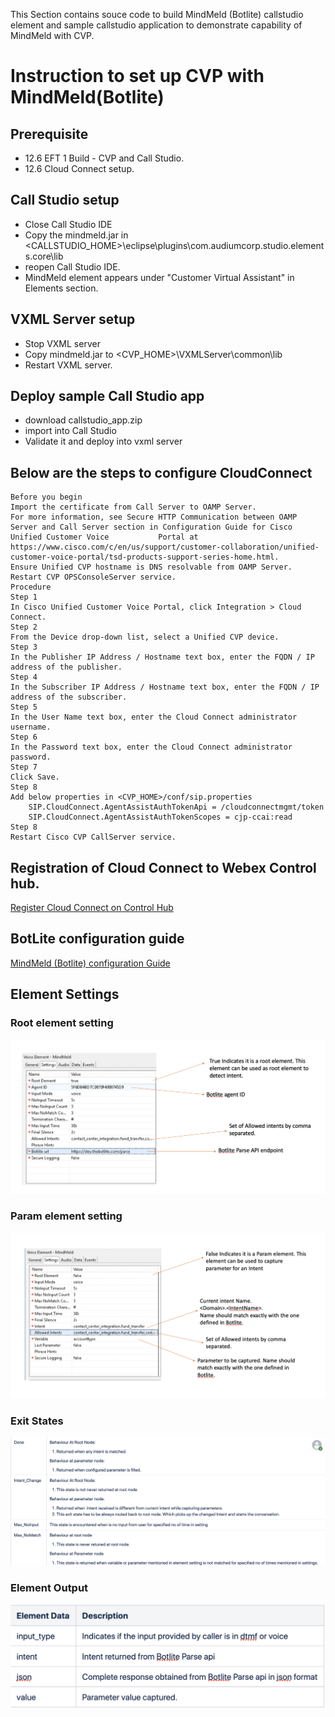 This Section contains souce code to build MindMeld (Botlite) callstudio element and sample callstudio application to demonstrate capability of MindMeld with CVP.

# Instruction to set up CVP with MindMeld(Botlite)

## Prerequisite
  * 12.6 EFT 1 Build - CVP and Call Studio.
  * 12.6 Cloud Connect setup.
  
  ## Call Studio setup
  * Close Call Studio IDE
  * Copy the mindmeld.jar in <CALLSTUDIO_HOME>\eclipse\plugins\com.audiumcorp.studio.elements.core\lib
  * reopen Call Studio IDE.
  * MindMeld element appears under "Customer Virtual Assistant" in Elements section.
  
  ## VXML Server setup
  * Stop VXML server
  * Copy mindmeld.jar to <CVP_HOME>\VXMLServer\common\lib
  * Restart VXML server.
  
  ## Deploy sample Call Studio app
  * download callstudio_app.zip
  * import into Call Studio
  * Validate it and deploy into vxml server
  
  
  ## Below are the steps to configure CloudConnect
 
    Before you begin
    Import the certificate from Call Server to OAMP Server.
    For more information, see Secure HTTP Communication between OAMP Server and Call Server section in Configuration Guide for Cisco Unified Customer Voice           Portal at https://www.cisco.com/c/en/us/support/customer-collaboration/unified-customer-voice-portal/tsd-products-support-series-home.html.
    Ensure Unified CVP hostname is DNS resolvable from OAMP Server.
    Restart CVP OPSConsoleServer service.
    Procedure
    Step 1	
    In Cisco Unified Customer Voice Portal, click Integration > Cloud Connect.
    Step 2	
    From the Device drop-down list, select a Unified CVP device.
    Step 3	
    In the Publisher IP Address / Hostname text box, enter the FQDN / IP address of the publisher.
    Step 4	
    In the Subscriber IP Address / Hostname text box, enter the FQDN / IP address of the subscriber.
    Step 5	
    In the User Name text box, enter the Cloud Connect administrator username.
    Step 6	
    In the Password text box, enter the Cloud Connect administrator password.
    Step 7	
    Click Save.
    Step 8
    Add below properties in <CVP_HOME>/conf/sip.properties
        SIP.CloudConnect.AgentAssistAuthTokenApi = /cloudconnectmgmt/token
        SIP.CloudConnect.AgentAssistAuthTokenScopes = cjp-ccai:read
    Step 8	
    Restart Cisco CVP CallServer service.
    
   ## Registration of Cloud Connect to Webex Control hub. 
 [Register Cloud Connect on Control Hub](https://help.webex.com/en-us/n24wo0fb/Register-Cloud-Connect)
 
 ## BotLite configuration guide 
 [MindMeld (Botlite) configuration Guide](https://github.com/CiscoDevNet/cvp-sample-code/blob/master/CustomerVirtualAssistant/MindMeld/resources/Botlite_documentation.pdf)
 
  ## Element Settings
  
  ### Root element setting
 ![Alt text](https://github.com/CiscoDevNet/cvp-sample-code/blob/master/CustomerVirtualAssistant/MindMeld/resources/root_element_config.png?raw=true "Root Element Setting")
 
  ### Param element setting
 ![Alt text](https://github.com/CiscoDevNet/cvp-sample-code/blob/master/CustomerVirtualAssistant/MindMeld/resources/param_element_config.png?raw=true "Param Element Configuration")
 
 ### Exit States
 ![Alt text](https://github.com/CiscoDevNet/cvp-sample-code/blob/master/CustomerVirtualAssistant/MindMeld/resources/exit_state.png?raw=true "Exit States")
  
  ### Element Output
 ![Alt text](https://github.com/CiscoDevNet/cvp-sample-code/blob/master/CustomerVirtualAssistant/MindMeld/resources/element_data.png?raw=true "Element Output")
  
